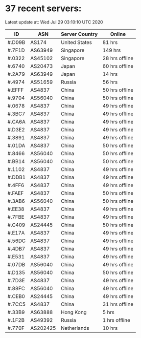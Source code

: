 # 37 recent servers:

Latest update at: Wed Jul 29 03:10:10 UTC 2020

| ID | ASN | Server Country | Online |
| -- | --- | -------------- | ------ |
| #.D09B | AS174 | United States | 81 hrs |
| #.7F1D | AS63949 | Singapore | 149 hrs |
| #.0322 | AS45102 | Singapore | 28 hrs offline |
| #.6740 | AS20473 | Japan | 60 hrs offline |
| #.2A79 | AS63949 | Japan | 14 hrs |
| #.4974 | AS51659 | Russia | 56 hrs |
| #.EFFF | AS4837 | China | 50 hrs offline |
| #.9704 | AS56040 | China | 50 hrs offline |
| #.0678 | AS4837 | China | 49 hrs offline |
| #.3BC7 | AS4837 | China | 49 hrs offline |
| #.CA6A | AS4837 | China | 49 hrs offline |
| #.D3E2 | AS4837 | China | 49 hrs offline |
| #.3891 | AS4837 | China | 49 hrs offline |
| #.01DA | AS4837 | China | 50 hrs offline |
| #.8466 | AS56040 | China | 50 hrs offline |
| #.BB14 | AS56040 | China | 50 hrs offline |
| #.1102 | AS4837 | China | 49 hrs offline |
| #.DDB1 | AS4837 | China | 49 hrs offline |
| #.4FF6 | AS4837 | China | 49 hrs offline |
| #.FAEF | AS4837 | China | 50 hrs offline |
| #.3AB6 | AS56040 | China | 50 hrs offline |
| #.EE38 | AS4837 | China | 49 hrs offline |
| #.7FBE | AS4837 | China | 49 hrs offline |
| #.C409 | AS24445 | China | 50 hrs offline |
| #.E17A | AS4837 | China | 49 hrs offline |
| #.56DC | AS4837 | China | 49 hrs offline |
| #.4DB7 | AS4837 | China | 49 hrs offline |
| #.E531 | AS4837 | China | 49 hrs offline |
| #.07DB | AS56040 | China | 49 hrs offline |
| #.D135 | AS56040 | China | 50 hrs offline |
| #.7D3E | AS4837 | China | 49 hrs offline |
| #.88FC | AS56040 | China | 49 hrs offline |
| #.CEB0 | AS24445 | China | 49 hrs offline |
| #.7CC5 | AS4837 | China | 31 hrs offline |
| #.33B9 | AS63888 | Hong Kong | 5 hrs |
| #.1F2B | AS49392 | Russia | 1 hrs offline |
| #.770F | AS202425 | Netherlands | 10 hrs |

